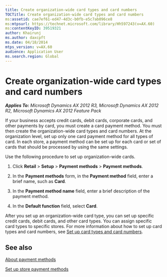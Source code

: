 ```yaml
---
title: Create organization-wide card types and card numbers
TOCTitle: Create organization-wide card types and card numbers
ms:assetid: cae7ef61-ed47-4d3c-b0fb-e5c7ab096ce8
ms:mtpsurl: https://technet.microsoft.com/library/Hh597243(v=AX.60)
ms:contentKeyID: 39519321
author: Khairunj
ms.author: daxcpft
ms.date: 04/18/2014
mtps_version: v=AX.60
audience: Application User
ms.search.region: Global
---
```


# Create organization-wide card types and card numbers 


_**Applies To:** Microsoft Dynamics AX 2012 R3, Microsoft Dynamics AX 2012 R2, Microsoft Dynamics AX 2012 Feature Pack_

If your business accepts credit cards, debit cards, corporate cards, and other payments by card, you must create a card payment method. You must then create the organization-wide card types and card numbers. At the organization level, set up only one card payment method for all types of card. In each store, a payment method can be set up for each card or set of cards that should be processed by using the same settings.

Use the following procedure to set up organization-wide cards.

1.  Click **Retail** \> **Setup** \> **Payment methods** \> **Payment methods**.

2.  In the **Payment methods** form, in the **Payment method** field, enter a brief name, such as **Card**.

3.  In the **Payment method name** field, enter a brief description of the payment method.

4.  In the **Default function** field, select **Card**.

After you set up an organization-wide card type, you can set up specific credit cards, debit cards, and other card types. You can assign specific card types to specific stores. For more information about how to set up card types and card numbers, see [Set up card types and card numbers](set-up-card-types-and-card-numbers.md).

## See also

[About payment methods](about-payment-methods.md)

[Set up store payment methods](set-up-store-payment-methods.md)

  



